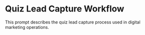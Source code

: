 # Quiz Lead Capture Workflow

This prompt describes the quiz lead capture process used in digital marketing operations.
